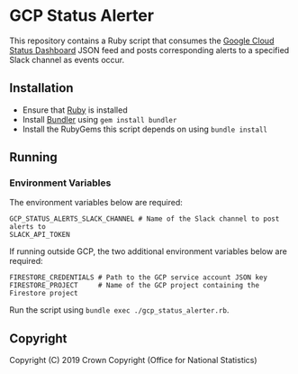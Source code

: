 # GCP Status Alerter
This repository contains a Ruby script that consumes the [Google Cloud Status Dashboard](https://status.cloud.google.com/) JSON feed and posts corresponding alerts to a specified Slack channel as events occur.

## Installation
* Ensure that [Ruby](https://www.ruby-lang.org/en/downloads/) is installed
* Install [Bundler](https://bundler.io/) using `gem install bundler`
* Install the RubyGems this script depends on using `bundle install`

## Running
### Environment Variables
The environment variables below are required:

```
GCP_STATUS_ALERTS_SLACK_CHANNEL # Name of the Slack channel to post alerts to
SLACK_API_TOKEN
```

If running outside GCP, the two additional environment variables below are required:

```
FIRESTORE_CREDENTIALS # Path to the GCP service account JSON key
FIRESTORE_PROJECT     # Name of the GCP project containing the Firestore project
```

Run the script using `bundle exec ./gcp_status_alerter.rb`.

## Copyright
Copyright (C) 2019 Crown Copyright (Office for National Statistics)